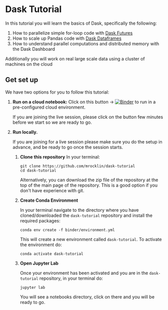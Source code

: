 # Dask Tutorial

In this tutorial you will learn the basics of Dask, specifically the following:

1.  How to parallelize simple for-loop code with [Dask Futures](https://docs.dask.org/en/stable/futures.html)
2.  How to scale up Pandas code with [Dask Dataframes](https://docs.dask.org/en/stable/dataframes.html)
3.  How to understand parallel computations and distributed memory with the Dask Dashboard

Additionally you will work on real large scale data using a cluster of machines on the cloud

## Get set up

We have two options for you to follow this tutorial:

1. **Run on a cloud notebook:** Click on this button → [![Binder](https://mybinder.org/badge_logo.svg)](https://mybinder.org/v2/gh/mrocklin/dask-tutorial/HEAD) to run in a pre-configured cloud environment.

    If you are joining the live session, please click on the button few minutes before we start so we are ready to go.

2. **Run locally.**

    If you are joining for a live session please make sure you do the setup in advance, and be ready to go once the session starts.

    1. **Clone this repository**
        In your terminal:

        ```
        git clone https://github.com/mrocklin/dask-tutorial
        cd dask-tutorial
        ```
        Alternatively, you can download the zip file of the repository at the top of the main page of the repository. This is a good option if you don't have experience with git.

    2. **Create Conda Environment**

        In your terminal navigate to the directory where you have cloned/downloaded the `dask-tutorial` repository and install the required packages:

        ```
        conda env create -f binder/environment.yml
        ```

        This will create a new environment called `dask-tutorial`. To activate the environment do:

        ```
        conda activate dask-tutorial
        ```

    4. **Open Jupyter Lab**

        Once your environment has been activated and you are in the `dask-tutorial` repository, in your terminal do:

        ```
        jupyter lab
        ```

        You will see a notebooks directory, click on there and you will be ready to go.
